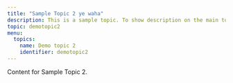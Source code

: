```yaml
---
title: "Sample Topic 2 ye waha"
description: This is a sample topic. To show description on the main topic page. You need to add the description in the front matter.
topic: demotopic2
menu:
  topics:
    name: Demo topic 2  
    identifier: demotopic2
---
```

Content for Sample Topic 2. 

